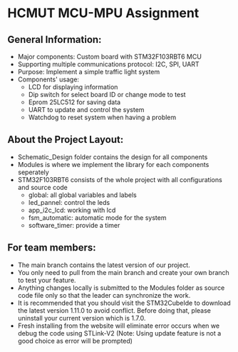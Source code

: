 # HCMUT MCU-MPU Assignment

## General Information:
- Major components: Custom board with STM32F103RBT6 MCU
- Supporting multiple communications protocol: I2C, SPI, UART
- Purpose: Implement a simple traffic light system
- Components' usage:
  - LCD for displaying information
  - Dip switch for select board ID or change mode to test
  - Eprom 25LC512 for saving data
  - UART to update and control the system
  - Watchdog to reset system when having a problem
## About the Project Layout:
- Schematic_Design folder contains the design for all components
- Modules is where we implement the library for each components seperately
- STM32F103RBT6 consists of the whole project with all configurations and source code
  - global: all global variables and labels
  - led_pannel: control the leds
  - app_i2c_lcd: working with lcd
  - fsm_automatic: automatic mode for the system
  - software_timer: provide a timer 
## For team members:
- The main branch contains the latest version of our project.
- You only need to pull from the main branch and create your own branch to test your feature.
- Anything changes locally is submitted to the Modules folder as source code file only so that the leader can synchronize the work. 
- It is recommended that you should visit the STM32CubeIde to download the latest version 1.11.0 to avoid conflict. Before doing that, please uninstall your current version which is 1.7.0.
- Fresh installing from the website will eliminate error occurs when we debug the code using STLink-V2 (Note: Using update feature is not a good choice as error will be prompted)  
